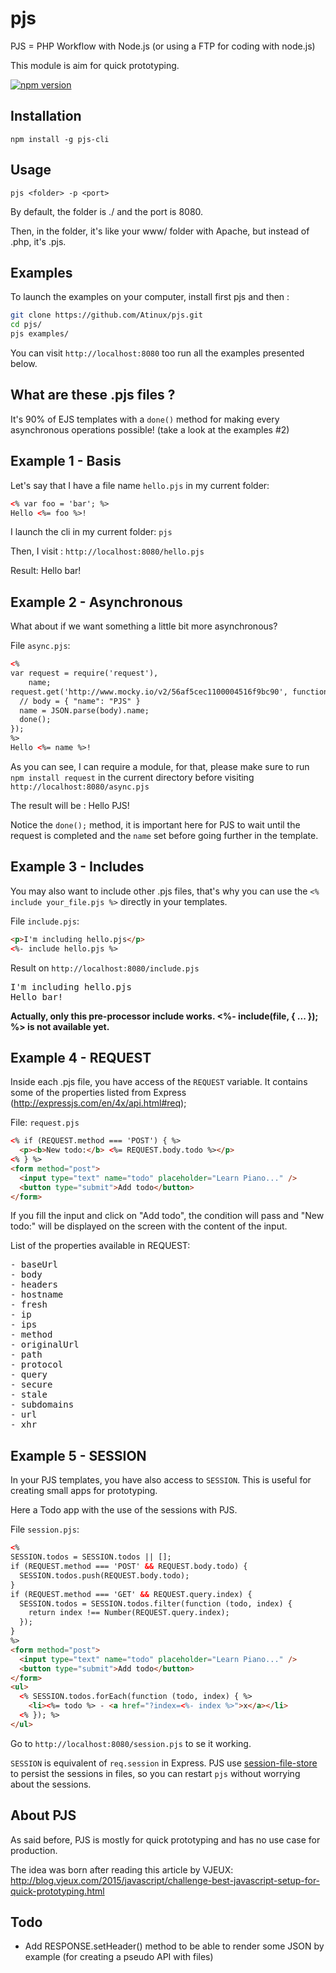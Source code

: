 # pjs
PJS = PHP Workflow with Node.js (or using a FTP for coding with node.js)

This module is aim for quick prototyping.

[![npm version](https://badge.fury.io/js/pjs-cli.svg)](https://badge.fury.io/js/pjs-cli)

## Installation

`npm install -g pjs-cli`

## Usage

`pjs <folder> -p <port>`

By default, the folder is ./ and the port is 8080.

Then, in the folder, it's like your www/ folder with Apache, but instead of .php, it's .pjs.

## Examples

To launch the examples on your computer, install first pjs and then :

```bash
git clone https://github.com/Atinux/pjs.git
cd pjs/
pjs examples/
```

You can visit `http://localhost:8080` too run all the examples presented below.

## What are these .pjs files ?

It's 90% of EJS templates with a `done()` method for making every asynchronous operations possible! (take a look at the examples #2)

## Example 1 - Basis

Let's say that I have a file name `hello.pjs` in my current folder:
```html
<% var foo = 'bar'; %>
Hello <%= foo %>!
```

I launch the cli in my current folder: `pjs`

Then, I visit : `http://localhost:8080/hello.pjs`

Result: Hello bar!

## Example 2 - Asynchronous

What about if we want something a little bit more asynchronous?

File `async.pjs`:
```html
<%
var request = require('request'),
    name;
request.get('http://www.mocky.io/v2/56af5cec1100004516f9bc90', function (err, res, body) {
  // body = { "name": "PJS" }
  name = JSON.parse(body).name;
  done();
});
%>
Hello <%= name %>!
```

As you can see, I can require a module, for that, please make sure to run `npm install request` in the current directory before visiting `http://localhost:8080/async.pjs`

The result will be : Hello PJS!

Notice the `done();` method, it is important here for PJS to wait until the request is completed and the `name` set before going further in the template.

## Example 3 - Includes

You may also want to include other .pjs files, that's why you can use the `<% include your_file.pjs %>` directly in your templates.

File `include.pjs`:
```html
<p>I'm including hello.pjs</p>
<%- include hello.pjs %>
```

Result on `http://localhost:8080/include.pjs`
<pre>
I'm including hello.pjs
Hello bar!
</pre>

**Actually, only this pre-processor include works. <%- include(file, { ... }); %> is not available yet.**

## Example 4 - REQUEST

Inside each .pjs file, you have access of the `REQUEST` variable. It contains some of the properties listed from Express (http://expressjs.com/en/4x/api.html#req);

File: `request.pjs`
```html
<% if (REQUEST.method === 'POST') { %>
  <p><b>New todo:</b> <%= REQUEST.body.todo %></p>
<% } %>
<form method="post">
  <input type="text" name="todo" placeholder="Learn Piano..." />
  <button type="submit">Add todo</button>
</form>
```

If you fill the input and click on "Add todo", the condition will pass and "New todo:" will be displayed on the screen with the content of the input.

List of the properties available in REQUEST:
<pre>
- baseUrl
- body
- headers
- hostname
- fresh
- ip
- ips
- method
- originalUrl
- path
- protocol
- query
- secure
- stale
- subdomains
- url
- xhr
</pre>

## Example 5 - SESSION

In your PJS templates, you have also access to `SESSION`. This is useful for creating small apps for prototyping.

Here a Todo app with the use of the sessions with PJS.

File `session.pjs`:
```html
<%
SESSION.todos = SESSION.todos || [];
if (REQUEST.method === 'POST' && REQUEST.body.todo) {
  SESSION.todos.push(REQUEST.body.todo);
}
if (REQUEST.method === 'GET' && REQUEST.query.index) {
  SESSION.todos = SESSION.todos.filter(function (todo, index) {
    return index !== Number(REQUEST.query.index);
  });
}
%>
<form method="post">
  <input type="text" name="todo" placeholder="Learn Piano..." />
  <button type="submit">Add todo</button>
</form>
<ul>
  <% SESSION.todos.forEach(function (todo, index) { %>
    <li><%= todo %> - <a href="?index=<%- index %>">x</a></li>
  <% }); %>
</ul>
```

Go to `http://localhost:8080/session.pjs` to se it working.

`SESSION` is equivalent of `req.session` in Express.
PJS use [session-file-store](https://github.com/valery-barysok/session-file-store) to persist the sessions in files, so you can restart `pjs` without worrying about the sessions.

## About PJS

As said before, PJS is mostly for quick prototyping and has no use case for production.

The idea was born after reading this article by VJEUX: http://blog.vjeux.com/2015/javascript/challenge-best-javascript-setup-for-quick-prototyping.html

## Todo

- Add RESPONSE.setHeader() method to be able to render some JSON by example (for creating a pseudo API with files)
